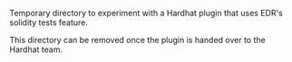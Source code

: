 Temporary directory to experiment with a Hardhat plugin that uses EDR's solidity tests feature.

This directory can be removed once the plugin is handed over to the Hardhat team.
